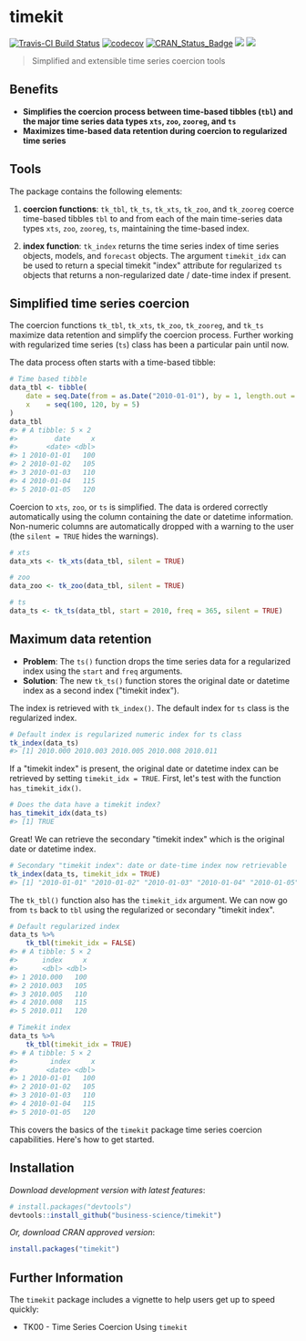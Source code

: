 
<!-- README.md is generated from README.Rmd. Please edit that file -->
timekit
=======

[![Travis-CI Build Status](https://travis-ci.org/business-science/timekit.svg?branch=master)](https://travis-ci.org/business-science/timekit.svg?branch=master) [![codecov](https://codecov.io/gh/business-science/timekit/branch/master/graph/badge.svg)](https://codecov.io/gh/business-science/timekit) [![CRAN\_Status\_Badge](http://www.r-pkg.org/badges/version/timekit)](https://cran.r-project.org/package=timekit) ![](http://cranlogs.r-pkg.org/badges/timekit?color=brightgreen) ![](http://cranlogs.r-pkg.org/badges/grand-total/timekit?color=brightgreen)

> Simplified and extensible time series coercion tools

Benefits
--------

-   **Simplifies the coercion process between time-based tibbles (`tbl`) and the major time series data types `xts`, `zoo`, `zooreg`, and `ts`**
-   **Maximizes time-based data retention during coercion to regularized time series**

Tools
-----

The package contains the following elements:

1.  **coercion functions**: `tk_tbl`, `tk_ts`, `tk_xts`, `tk_zoo`, and `tk_zooreg` coerce time-based tibbles `tbl` to and from each of the main time-series data types `xts`, `zoo`, `zooreg`, `ts`, maintaining the time-based index.

2.  **index function**: `tk_index` returns the time series index of time series objects, models, and `forecast` objects. The argument `timekit_idx` can be used to return a special timekit "index" attribute for regularized `ts` objects that returns a non-regularized date / date-time index if present.

Simplified time series coercion
-------------------------------

The coercion functions `tk_tbl`, `tk_xts`, `tk_zoo`, `tk_zooreg`, and `tk_ts` maximize data retention and simplify the coercion process. Further working with regularized time series (`ts`) class has been a particular pain until now.

The data process often starts with a time-based tibble:

``` r
# Time based tibble
data_tbl <- tibble(
    date = seq.Date(from = as.Date("2010-01-01"), by = 1, length.out = 5),
    x    = seq(100, 120, by = 5)
)
data_tbl
#> # A tibble: 5 × 2
#>         date     x
#>       <date> <dbl>
#> 1 2010-01-01   100
#> 2 2010-01-02   105
#> 3 2010-01-03   110
#> 4 2010-01-04   115
#> 5 2010-01-05   120
```

Coercion to `xts`, `zoo`, or `ts` is simplified. The data is ordered correctly automatically using the column containing the date or datetime information. Non-numeric columns are automatically dropped with a warning to the user (the `silent = TRUE` hides the warnings).

``` r
# xts
data_xts <- tk_xts(data_tbl, silent = TRUE)
```

``` r
# zoo
data_zoo <- tk_zoo(data_tbl, silent = TRUE)
```

``` r
# ts
data_ts <- tk_ts(data_tbl, start = 2010, freq = 365, silent = TRUE)
```

Maximum data retention
----------------------

-   **Problem**: The `ts()` function drops the time series data for a regularized index using the `start` and `freq` arguments.
-   **Solution**: The new `tk_ts()` function stores the original date or datetime index as a second index ("timekit index").

The index is retrieved with `tk_index()`. The default index for `ts` class is the regularized index.

``` r
# Default index is regularized numeric index for ts class
tk_index(data_ts) 
#> [1] 2010.000 2010.003 2010.005 2010.008 2010.011
```

If a "timekit index" is present, the original date or datetime index can be retrieved by setting `timekit_idx = TRUE`. First, let's test with the function `has_timekit_idx()`.

``` r
# Does the data have a timekit index?
has_timekit_idx(data_ts)
#> [1] TRUE
```

Great! We can retrieve the secondary "timekit index" which is the original date or datetime index.

``` r
# Secondary "timekit index": date or date-time index now retrievable
tk_index(data_ts, timekit_idx = TRUE)
#> [1] "2010-01-01" "2010-01-02" "2010-01-03" "2010-01-04" "2010-01-05"
```

The `tk_tbl()` function also has the `timekit_idx` argument. We can now go from `ts` back to `tbl` using the regularized or secondary "timekit index".

``` r
# Default regularized index
data_ts %>%
    tk_tbl(timekit_idx = FALSE)
#> # A tibble: 5 × 2
#>      index     x
#>      <dbl> <dbl>
#> 1 2010.000   100
#> 2 2010.003   105
#> 3 2010.005   110
#> 4 2010.008   115
#> 5 2010.011   120

# Timekit index
data_ts %>%
    tk_tbl(timekit_idx = TRUE)
#> # A tibble: 5 × 2
#>        index     x
#>       <date> <dbl>
#> 1 2010-01-01   100
#> 2 2010-01-02   105
#> 3 2010-01-03   110
#> 4 2010-01-04   115
#> 5 2010-01-05   120
```

This covers the basics of the `timekit` package time series coercion capabilities. Here's how to get started.

Installation
------------

*Download development version with latest features*:

``` r
# install.packages("devtools")
devtools::install_github("business-science/timekit")
```

*Or, download CRAN approved version*:

``` r
install.packages("timekit")
```

Further Information
-------------------

The `timekit` package includes a vignette to help users get up to speed quickly:

-   TK00 - Time Series Coercion Using `timekit`
